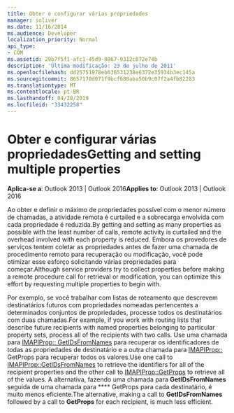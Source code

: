 ```yaml
---
title: Obter e configurar várias propriedades
manager: soliver
ms.date: 11/16/2014
ms.audience: Developer
localization_priority: Normal
api_type:
- COM
ms.assetid: 29b7f5f1-afc1-45d9-8867-9312c072e74b
description: 'Última modificação: 23 de julho de 2011'
ms.openlocfilehash: dd25751978eb036531238e6372e35934b3ec145a
ms.sourcegitcommit: 8657170d071f9bcf680aba50b9c07f2a4fb82283
ms.translationtype: MT
ms.contentlocale: pt-BR
ms.lasthandoff: 04/28/2019
ms.locfileid: "33432258"
---
```

# <a name="getting-and-setting-multiple-properties"></a><span data-ttu-id="8a5b2-103">Obter e configurar várias propriedades</span><span class="sxs-lookup"><span data-stu-id="8a5b2-103">Getting and setting multiple properties</span></span>

<span data-ttu-id="8a5b2-104">**Aplica-se a**: Outlook 2013 | Outlook 2016</span><span class="sxs-lookup"><span data-stu-id="8a5b2-104">**Applies to**: Outlook 2013 | Outlook 2016</span></span> 
  
<span data-ttu-id="8a5b2-105">Ao obter e definir o máximo de propriedades possível com o menor número de chamadas, a atividade remota é curtailed e a sobrecarga envolvida com cada propriedade é reduzida.</span><span class="sxs-lookup"><span data-stu-id="8a5b2-105">By getting and setting as many properties as possible with the least number of calls, remote activity is curtailed and the overhead involved with each property is reduced.</span></span> <span data-ttu-id="8a5b2-106">Embora os provedores de serviços tentem coletar as propriedades antes de fazer uma chamada de procedimento remoto para recuperação ou modificação, você pode otimizar esse esforço solicitando várias propriedades para começar.</span><span class="sxs-lookup"><span data-stu-id="8a5b2-106">Although service providers try to collect properties before making a remote procedure call for retrieval or modification, you can optimize this effort by requesting multiple properties to begin with.</span></span>
  
<span data-ttu-id="8a5b2-107">Por exemplo, se você trabalhar com listas de roteamento que descrevem destinatários futuros com propriedades nomeadas pertencentes a determinados conjuntos de propriedades, processe todos os destinatários com duas chamadas.</span><span class="sxs-lookup"><span data-stu-id="8a5b2-107">For example, if you work with routing lists that describe future recipients with named properties belonging to particular property sets, process all of the recipients with two calls.</span></span> <span data-ttu-id="8a5b2-108">Use uma chamada para [IMAPIProp:: GetIDsFromNames](imapiprop-getidsfromnames.md) para recuperar os identificadores de todas as propriedades de destinatário e a outra chamada para [IMAPIProp::](imapiprop-getprops.md) GetProps para recuperar todos os valores.</span><span class="sxs-lookup"><span data-stu-id="8a5b2-108">Use one call to [IMAPIProp::GetIDsFromNames](imapiprop-getidsfromnames.md) to retrieve the identifiers for all of the recipient properties and the other call to [IMAPIProp::GetProps](imapiprop-getprops.md) to retrieve all of the values.</span></span> <span data-ttu-id="8a5b2-109">A alternativa, fazendo uma chamada para **GetIDsFromNames** seguida de uma chamada para \*\*\*\* GetProps para cada destinatário, é muito menos eficiente.</span><span class="sxs-lookup"><span data-stu-id="8a5b2-109">The alternative, making a call to **GetIDsFromNames** followed by a call to **GetProps** for each recipient, is much less efficient.</span></span> 
  

